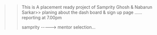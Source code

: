 >>This is A placement ready project of Samprity Ghosh & Nabarun Sarkar>>
planing about the dash board & sign up page ...... reporting at 7.00pm
>>
>>samprity -----> mentor selection...
>>
